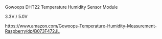 Gowoops DHT22 Temperature Humidity Sensor Module

3.3V / 5.0V

https://www.amazon.com/Gowoops-Temperature-Humidity-Measurement-Raspberry/dp/B073F472JL
